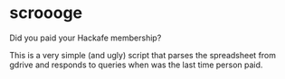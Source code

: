 # scroooge
Did you paid your Hackafe membership?


This is a very simple (and ugly) script that parses the spreadsheet from gdrive and responds to queries when was the last time person paid.

